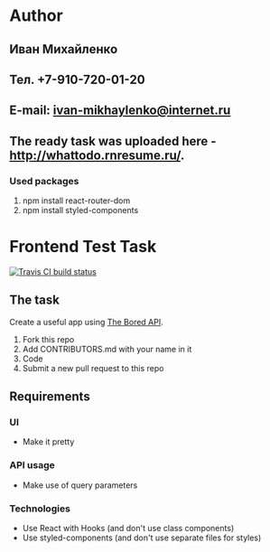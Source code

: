 # Author

## Иван Михайленко
## Тел. +7-910-720-01-20
## E-mail: ivan-mikhaylenko@internet.ru
## The ready task was uploaded here - http://whattodo.rnresume.ru/.

### Used packages

1. npm install react-router-dom
2. npm install styled-components


# Frontend Test Task

[![Travis CI build status](https://img.shields.io/travis/twinscom/frontend-test-task.svg?style=flat-square)](https://travis-ci.org/twinscom/frontend-test-task)

## The task

Create a useful app using [The Bored API](https://www.boredapi.com/).

1. Fork this repo
2. Add CONTRIBUTORS.md with your name in it
3. Code
4. Submit a new pull request to this repo

## Requirements

### UI

- Make it pretty

### API usage

- Make use of query parameters

### Technologies

- Use React with Hooks (and don't use class components)
- Use styled-components (and don't use separate files for styles)
